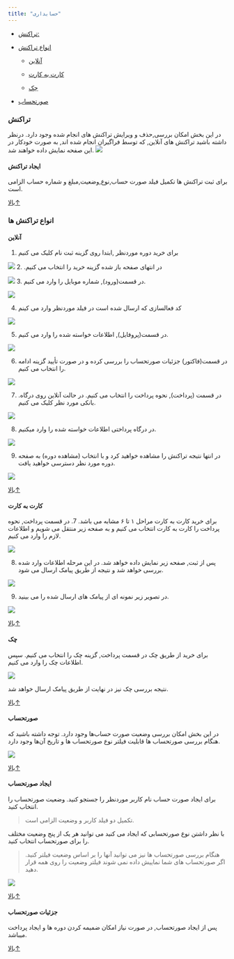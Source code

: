 ```yaml
---
title: "حسابداری"
---
```


* [تراکنش:](#تراکنش)

* [انواع تراکنش](#انواع-تراکنش)

    * [آنلاین](#آنلاین)
    
    * [کارت به کارت](#کارت-به-کارت)
    
    * [چک](#چک)
    
* [صورتحساب](#صورتحساب)



### تراکنش  
در این بخش امکان بررسی,حذف و ویرایش تراکنش های انجام شده وجود دارد. درنظر داشته باشید تراکنش های آنلاین, که توسط فراگیران انجام شده اند, به صورت خودکار در این صفحه نمایش داده خواهند شد.
![](bill1.png)

#### ایجاد تراکنش 
برای ثبت تراکنش ها تکمیل فیلد صورت حساب,نوع,وضعیت,مبلغ و شماره حساب الزامی است.


[بالا↑](#)

### انواع تراکنش ها 

#### آنلاین
1. برای خرید دوره موردنظر ,ابتدا روی گزینه ثبت نام کلیک می کنیم

![](buy1.png)
2. .در انتهای صفحه باز شده گزینه خرید را انتخاب می کنیم

![](buy2.png)
3. در قسمت(ورود), شماره موبایل را وارد می کنیم.

![](buy3.png)

4. کد فعالسازی که ارسال شده است در فیلد موردنظر وارد می کینم

![](buy4.png)

5. در قسمت(پروفایل), اطلاعات خواسته شده را وارد می کنیم.

![](buy5.png)

6. در قسمت(فاکتور) جزئيات صورتحساب را بررسی کرده و در صورت تأیید گزینه ادامه را انتخاب می کنیم.

![](buy6.png)

7. .در قسمت (پرداخت), نحوه پرداخت را انتخاب می کنیم. در حالت آنلاین روی درگاه بانکی مورد نظر کلیک می کنیم.

![](buy7.png)

8. در درگاه پرداختی اطلاعات خواسته شده را وارد میکنیم.

![](buy8.png)

9. در انتها نتیجه تراکنش را مشاهده خواهید کرد و با انتخاب (مشاهده دوره) به صفحه دوره مورد نظر دسترسی خواهید یافت.

![](buy9.png)

[بالا↑](#)

#### کارت به کارت 
برای خرید کارت به کارت مراحل ۱ تا ۶ مشابه می باشد.
7. در قسمت پرداخت, نحوه پرداخت را کارت به کارت انتخاب می کنیم و به صفحه زیر منتقل می شویم و اطلاعات لازم را وارد می کنیم.

![](kart7.png)

8. پس از ثبت, صفحه زیر نمایش داده خواهد شد. در این مرحله اطلاعات وارد شده بررسی خواهد شد و نتیجه از طریق پیامک ارسال می شود.

![](kart8.png)

9. در تصویر زیر نمونه ای از پیامک های ارسال شده را می بینید.

![](kart91.jpg)

[بالا↑](#)

#### چک 
برای خرید از طریق چک در قسمت پرداخت, گزینه چک را انتخاب می کنیم. سپس اطلاعات چک را وارد می کنیم.

![](chk7.png)

نتیجه بررسی چک نیز در نهایت از طریق پیامک ارسال خواهد شد.

[بالا↑](#)

#### صورتحساب 
در این بخش امکان بررسی وضعیت صورت حساب‌ها وجود دارد.
  توجه داشته باشید که هنگام بررسی صورتحساب ها قابلیت فیلتر نوع صورتحساب ها و تاریخ آن‌ها وجود دارد.
  
![](sorat1.png)

[بالا↑](#)

#### ایجاد صورتحساب 
برای ایجاد صورت حساب نام کاربر موردنظر را جستجو کنید.
وضعیت صورتحساب را انتخاب کنید.

> تکمیل دو فیلد کاربر و وضعیت الزامی است. 

با نظر داشتن نوع صورتحسابی که ایجاد می کنید می توانید هر یک از پنج وضعیت مختلف را برای صورتحساب انتخاب کنید.
> هنگام بررسی صورتحساب ها نیز می توانید آنها را بر اساس وضعیت فیلتر کنید.
>اگر صورتحساب های شما نماییش داده نمی شوند فیلتر وضعیت را روی همه قرار دهید.
 
![](sorat2.png)

[بالا↑](#)

#### جزئیات صورتحساب 
 پس از ایجاد صورتحساب, در صورت نیاز امکان ضمیمه کردن دوره ها و ایجاد پرداخت میباشد.

[بالا↑](#)


